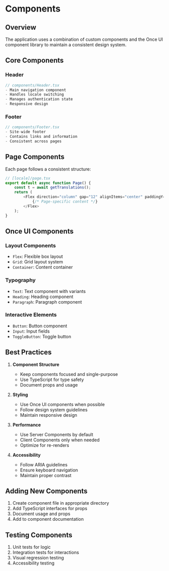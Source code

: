# Components

## Overview

The application uses a combination of custom components and the Once UI component library to maintain a consistent design system.

## Core Components

### Header

```typescript
// components/Header.tsx
- Main navigation component
- Handles locale switching
- Manages authentication state
- Responsive design
```

### Footer

```typescript
// components/Footer.tsx
- Site-wide footer
- Contains links and information
- Consistent across pages
```

## Page Components

Each page follows a consistent structure:

```typescript
// [locale]/page.tsx
export default async function Page() {
    const t = await getTranslations();
    return (
        <Flex direction="column" gap="12" alignItems="center" paddingY="24">
            {/* Page-specific content */}
        </Flex>
    );
}
```

## Once UI Components

### Layout Components

- `Flex`: Flexible box layout
- `Grid`: Grid layout system
- `Container`: Content container

### Typography

- `Text`: Text component with variants
- `Heading`: Heading component
- `Paragraph`: Paragraph component

### Interactive Elements

- `Button`: Button component
- `Input`: Input fields
- `ToggleButton`: Toggle button

## Best Practices

1. **Component Structure**
   - Keep components focused and single-purpose
   - Use TypeScript for type safety
   - Document props and usage

2. **Styling**
   - Use Once UI components when possible
   - Follow design system guidelines
   - Maintain responsive design

3. **Performance**
   - Use Server Components by default
   - Client Components only when needed
   - Optimize for re-renders

4. **Accessibility**
   - Follow ARIA guidelines
   - Ensure keyboard navigation
   - Maintain proper contrast

## Adding New Components

1. Create component file in appropriate directory
2. Add TypeScript interfaces for props
3. Document usage and props
4. Add to component documentation

## Testing Components

1. Unit tests for logic
2. Integration tests for interactions
3. Visual regression testing
4. Accessibility testing
